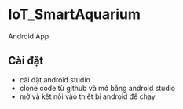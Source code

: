 # IoT_SmartAquarium

Android App

## Cài đặt

- cài đặt android studio
- clone code từ github và mở bằng android studio
- mở và kết nối vào thiết bị android để chạy
